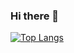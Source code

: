 ### Hi there 👋

[![Top Langs](https://github-readme-stats.vercel.app/api/top-langs/?username=ConstBob&layout=compact)](https://github.com/ConstBob/github-readme-stats)

<!--
**ConstBob/ConstBob** is a ✨ _special_ ✨ repository because its `README.md` (this file) appears on your GitHub profile.

Here are some ideas to get you started:

- 🔭 I’m currently working on ...
- 🌱 I’m currently learning ...
- 👯 I’m looking to collaborate on ...
- 🤔 I’m looking for help with ...
- 💬 Ask me about ...
- 📫 How to reach me: ...
- 😄 Pronouns: ...
- ⚡ Fun fact: ...
-->
